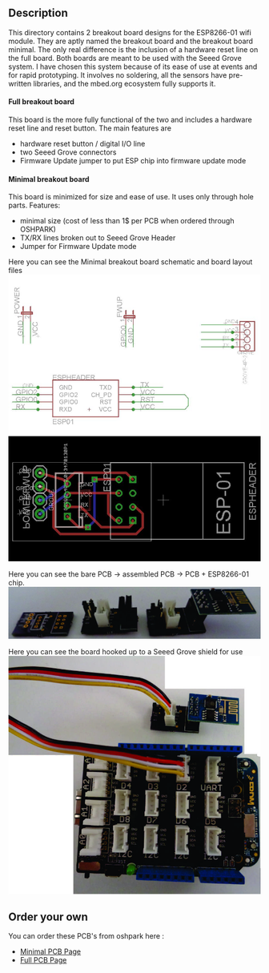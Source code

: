 ## Description
This directory contains 2 breakout board designs for the ESP8266-01 wifi module. They are aptly named the breakout board and the breakout board minimal. The only real difference is the inclusion of a hardware reset line on the full board. Both boards are meant to be used with the Seeed Grove system. I have chosen this system because of its ease of use at events and for rapid prototyping. It involves no soldering, all the sensors have pre-written libraries, and the mbed.org ecosystem fully supports it. 

#### Full breakout board
This board is the more fully functional of the two and includes a hardware reset line and reset button. The main features are
* hardware reset button / digital I/O line
* two Seeed Grove connectors
* Firmware Update jumper to put ESP chip into firmware update mode

#### Minimal breakout board
This board is minimized for size and ease of use. It uses only through hole parts. 
Features:
- minimal size (cost of less than 1$ per PCB when ordered through OSHPARK)
- TX/RX lines broken out to Seeed Grove Header
- Jumper for Firmware Update mode

Here you can see the Minimal breakout board schematic and board layout files
![Schematic](https://github.com/BlackstoneEngineering/eagle/blob/master/ESP8266%20Seeed%20Breakout%20Board/minimalSchematic.JPG)
![PCBLayout](https://github.com/BlackstoneEngineering/eagle/blob/master/ESP8266%20Seeed%20Breakout%20Board/minimalBoardlayout.JPG)

Here you can see the bare PCB -> assembled PCB -> PCB + ESP8266-01 chip.
![assembly](https://github.com/BlackstoneEngineering/eagle/blob/master/ESP8266%20Seeed%20Breakout%20Board/boards.jpg)

Here you can see the board hooked up to a Seeed Grove shield for use
![seeed](https://github.com/BlackstoneEngineering/eagle/blob/master/ESP8266%20Seeed%20Breakout%20Board/minimalAssembly.jpg)

## Order your own
You can order these PCB's  from oshpark here : 
* [Minimal PCB Page](https://oshpark.com/shared_projects/CQHJGKSS)
* [Full PCB Page](https://oshpark.com/shared_projects/uuOL5hfV )

